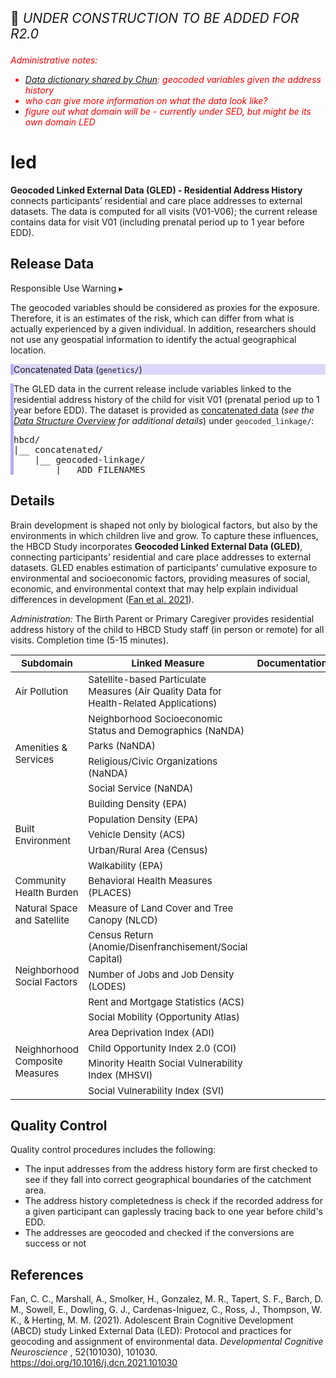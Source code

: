 <p style="font-size: 1.5em;">🚧 <i>UNDER CONSTRUCTION TO BE ADDED FOR R2.0</i></p>


<i style="color: red;">Administrative notes:<br>
 - <a href="https://drive.google.com/open?id=114NYqSe--744iuNJ3hZCsA2tmIaAB-ku">Data dictionary shared by Chun</a>: geocoded variables given the address history<br>
 - who can give more information on what the data look like?<br>
  - figure out what domain will be - currently under SED, but might be its own domain LED<br>
</i></p>

# led



**Geocoded Linked External Data (GLED) - Residential Address History** connects participants’ residential and care place addresses to external datasets. The data is computed for all visits (V01-V06); the current release contains data for visit V01 (including prenatal period up to 1 year before EDD).

## Release Data

<div id="alert" class="alert-banner" onclick="toggleCollapse(this)">
  <span class="emoji"><i class="fas fa-exclamation-circle"></i></span>
  <span class="text-with-link">
  <span class="text">Responsible Use Warning</span>
  <a class="anchor-link" href="#alert" title="Copy link">
  <i class="fa-solid fa-link"></i>
  </a>
  </span>
  <span class="arrow">▸</span>
</div>
<div class="alert-collapsible-content">
<p>The geocoded variables should be considered as proxies for the exposure. Therefore, it is an estimates of the risk, which can differ from what is actually experienced by a given individual. In addition, researchers should not use any geospatial information to identify the actual geographical location.</p>
</div>

<div id="concat" class="static-banner" style="background-color: #dcd8fb; border-left: 5px solid #b5aef2;">
  <span class="emoji"><i class="fa fa-folder-tree"></i></span>
  <span class="text-with-link">
    <span class="text">Concatenated Data (<code>genetics/</code>)</span>
    <a class="anchor-link" href="#concat" title="Copy link">
      <i class="fa-solid fa-link"></i>
    </a>
  </span>
</div>
<div class="notification-static-content" style="border-left: 5px solid #b5aef2;">
  <p>The GLED data in the current release include variables linked to the residential address history of the child for visit V01 (prenatal period up to 1 year before EDD). The dataset is provided as <a href="../../../datacuration/file-based-data/#concatenated-data">concatenated data</a> (<i>see the <a href="../../../datacuration/overview" target="_blank">Data Structure Overview</a> for additional details</i>) under 
    <code>geocoded_linkage/</code>:</p>
  <pre class="folder-tree">
hbcd/
|__ concatenated/ 
    |__ geocoded-linkage/
        |__ ADD FILENAMES
</pre>
</div>

## Details

Brain development is shaped not only by biological factors, but also by the environments in which children live and grow. To capture these influences, the HBCD Study incorporates **Geocoded Linked External Data (GLED)**, connecting participants’ residential and care place addresses to external datasets. GLED enables estimation of participants’ cumulative exposure to environmental and socioeconomic factors, providing measures of social, economic, and environmental context that may help explain individual differences in development ([Fan et al. 2021](https://doi.org/10.1016/j.dcn.2021.101030)).

*Administration:* The Birth Parent or Primary Caregiver provides residential address history of the child to HBCD Study staff (in person or remote) for all visits. Completion time (5-15 minutes).

<table class="table-no-vertical-lines" style="width: 100%; border-collapse: collapse; table-layout: fixed; font-size: 15px;">
<thead>
  <th>Subdomain</th>
  <th>Linked Measure</th>
  <th style="text-align: center;">Documentation</th>
</thead>
<tbody>
<tr>
<td>Air Pollution</td>
<td>Satellite-based Particulate Measures (Air Quality Data for Health-Related Applications)</td>
<td style="text-align: center;"><a href="https://docs.abcdstudy.org/latest/documentation/non_imaging/le.html#le_l_particulat" target="_blank"><i style="font-size: 0.8em;" class="fa-solid fa-arrow-up-right-from-square"></i></a></td>
</tr>
<tr>
<td colspan="1" rowspan="4">Amenities & Services</td>
<td>Neighborhood Socioeconomic Status and Demographics (NaNDA)</td>
<td style="text-align: center;"><a href="https://docs.abcdstudy.org/latest/documentation/non_imaging/le.html#le_l_nbhsoc" target="_blank"><i style="font-size: 0.8em;" class="fa-solid fa-arrow-up-right-from-square"></i></a></td>
</tr>
<tr>
<td>Parks (NaNDA)</td>
<td style="text-align: center;"><a href="https://docs.abcdstudy.org/latest/documentation/non_imaging/le.html#le_l_parks" target="_blank"><i style="font-size: 0.8em;" class="fa-solid fa-arrow-up-right-from-square"></i></a></td>
</tr>
<tr>
<td>Religious/Civic Organizations (NaNDA)</td>
<td style="text-align: center;"><a href="https://docs.abcdstudy.org/latest/documentation/non_imaging/le.html#le_l_relciv" target="_blank"><i style="font-size: 0.8em;" class="fa-solid fa-arrow-up-right-from-square"></i></a></td>
</tr>
<tr>
<td>Social Service (NaNDA)</td>
</tr>
<tr>
<td colspan="1" rowspan="5">
<div>Built Environment</div>
</td>
<td>Building Density (EPA)</td>
</tr>
<tr>
<td>Population Density (EPA)</td>
</tr>
<tr>
<td>Vehicle Density (ACS)</td>
</tr>
<tr>
<td>Urban/Rural Area (Census)</td>
</tr>
<tr>
<td>Walkability (EPA)</td>
</tr>
<tr>
<td>Community Health Burden</td>
<td>Behavioral Health Measures (PLACES)</td>
</tr>
<tr>
<td>Natural Space and Satellite</td>
<td>Measure of Land Cover and Tree Canopy (NLCD)</td>
</tr>
<tr>
<td colspan="1" rowspan="4">
<div>Neighborhood Social Factors</div>
</td>
<td>Census Return (Anomie/Disenfranchisement/Social Capital)</td>
</tr>
<tr>
<td>Number of Jobs and Job Density (LODES)</td>
</tr>
<tr>
<td>Rent and Mortgage Statistics (ACS)</td>
</tr>
<tr>
<td>Social Mobility (Opportunity Atlas)</td>
</tr>
<tr>
<td colspan="1" rowspan="4">
<div>Neighhorhood Composite Measures</div>
</td>
<td>Area Deprivation Index (ADI)</td>
</tr>
<tr>
<td>Child Opportunity Index 2.0 (COI)</td>
</tr>
<tr>
<td>Minority Health Social Vulnerability Index (MHSVI)</td>
</tr>
<tr>
<td>Social Vulnerability Index (SVI)</td>
</tr>
</tbody>
</table>

## Quality Control

Quality control procedures includes the following:
<ul>
  <li>The input addresses from the address history form are first checked to see if they fall into correct geographical boundaries of the catchment area.</li>
  <li>The address history completedness is check if the recorded address for a given participant can gaplessly tracing back to one year before child's EDD.</li>
  <li>The addresses are geocoded and checked if the conversions are success or not</li>
</ul>

## References

<div class="references"> 
<p>Fan, C. C., Marshall, A., Smolker, H., Gonzalez, M. R., Tapert, S. F., Barch, D. M., Sowell, E., Dowling, G. J., Cardenas-Iniguez, C., Ross, J., Thompson, W. K., & Herting, M. M. (2021). Adolescent Brain Cognitive Development (ABCD) study Linked External Data (LED): Protocol and practices for geocoding and assignment of environmental data. <i>Developmental Cognitive Neuroscience</i> , 52(101030), 101030. <a href="https://doi.org/10.1016/j.dcn.2021.101030">https://doi.org/10.1016/j.dcn.2021.101030</a></p>  
</div>

<br>

